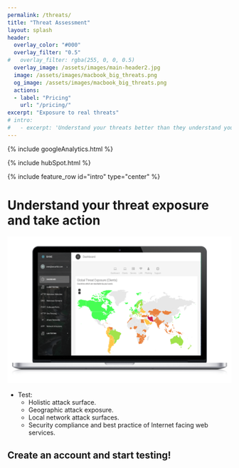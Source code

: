 ```yaml
---
permalink: /threats/
title: "Threat Assessment"
layout: splash
header:
  overlay_color: "#000"
  overlay_filter: "0.5"
#   overlay_filter: rgba(255, 0, 0, 0.5)
  overlay_image: /assets/images/main-header2.jpg
  image: /assets/images/macbook_big_threats.png
  og_image: /assets/images/macbook_big_threats.png
  actions:
  - label: "Pricing"
    url: "/pricing/"
excerpt: "Exposure to real threats"
# intro: 
#   - excerpt: 'Understand your threats better than they understand you'
---
```

<!-- Google analytics -->
{% include googleAnalytics.html %}
<!-- Hub Spot analytics -->
{% include hubSpot.html %}

{% include feature_row id="intro" type="center" %}

# Understand your threat exposure and take action
![Global threat exposure](/assets/images/macbook_big_threats.png)
* Test:
  * Holistic attack surface.
  * Geographic attack exposure.
  * Local network attack surfaces.
  * Security compliance and best practice of Internet facing web services.  

## Create an account and start testing!

<script charset="utf-8" type="text/javascript" src="//js.hsforms.net/forms/shell.js"></script>
<script>
  hbspt.forms.create({
	portalId: "8898112",
	formId: "2b1cfdb3-6618-4dd8-86e4-4786274c0d38"
});
</script>